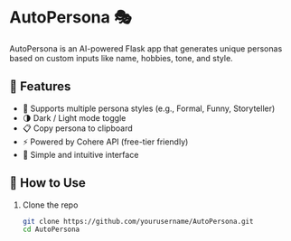 # AutoPersona 🎭

AutoPersona is an AI-powered Flask app that generates unique personas based on custom inputs like name, hobbies, tone, and style.

## 🔮 Features

- 🎨 Supports multiple persona styles (e.g., Formal, Funny, Storyteller)
- 🌗 Dark / Light mode toggle
- 📋 Copy persona to clipboard
- ⚡ Powered by Cohere API (free-tier friendly)
- 🎯 Simple and intuitive interface

## 🧪 How to Use

1. Clone the repo  
   ```bash
   git clone https://github.com/yourusername/AutoPersona.git
   cd AutoPersona
